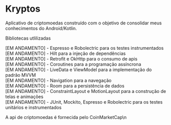 # Kryptos


Aplicativo de criptomoedas construído com o objetivo de consolidar meus conhecimentos do Android/Kotlin.


Bibliotecas utlilizadas


[EM ANDAMENTO] - Espresso e Robolectric para os testes instrumentados<br/>
[EM ANDAMENTO] - Hilt para a injeção de dependências<br/>
[EM ANDAMENTO] - Retrofit e OkHttp para o consumo de apis<br/>
[EM ANDAMENTO] - Coroutines para a programação assíncrona<br/>
[EM ANDAMENTO] - LiveData e ViewModel para a implementação do padrão MVVM<br/>
[EM ANDAMENTO] - Navigation para a navegação<br/>
[EM ANDAMENTO] - Room para a persistência de dados<br/>
[EM ANDAMENTO] - ConstraintLayout e MotionLayout para a construção de telas e animações<br/>
[EM ANDAMENTO] - JUnit, Mockito, Espresso e Robolectric para os testes unitários e instrumentados<br/>


A api de criptomoedas é fornecida pelo CoinMarketCap\n
